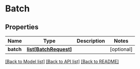 # Batch

## Properties
Name | Type | Description | Notes
------------ | ------------- | ------------- | -------------
**batch** | [**list[BatchRequest]**](BatchRequest.md) |  | [optional] 

[[Back to Model list]](../README.md#documentation-for-models) [[Back to API list]](../README.md#documentation-for-api-endpoints) [[Back to README]](../README.md)


